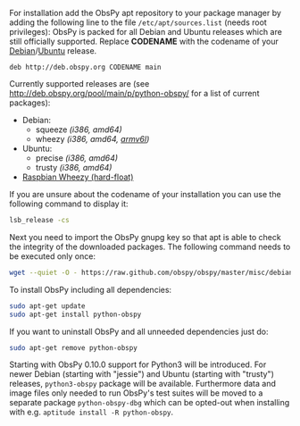 For installation add the ObsPy apt repository to your package manager by adding the following line to the file `/etc/apt/sources.list` (needs root privileges):
ObsPy is packed for all Debian and Ubuntu releases which are still officially supported.
Replace **CODENAME** with the  codename of your [Debian](http://en.wikipedia.org/wiki/Debian#Releases)/[Ubuntu](http://en.wikipedia.org/wiki/Ubuntu_releases) release.

```sources.list
deb http://deb.obspy.org CODENAME main
```

Currently supported releases are (see http://deb.obspy.org/pool/main/p/python-obspy/ for a list of current packages):

 * Debian:
    - squeeze *(i386, amd64)*
    - wheezy *(i386, amd64, [armv6l](http://www.raspbian.org/))*
 * Ubuntu:
    - precise *(i386, amd64)*
    - trusty *(i386, amd64)*
 * [Raspbian Wheezy (hard-float)](http://www.raspbian.org/)

If you are unsure about the codename of your installation you can use the following command to display it:

```bash
lsb_release -cs
```

Next you need to import the ObsPy gnupg key so that apt is able to check the integrity of the downloaded packages. The following command needs to be executed only once:

```bash
wget --quiet -O - https://raw.github.com/obspy/obspy/master/misc/debian/public.key | sudo apt-key add -
```

To install ObsPy including all dependencies:

```bash
sudo apt-get update
sudo apt-get install python-obspy
```

If you want to uninstall ObsPy and all unneeded dependencies just do:

```bash
sudo apt-get remove python-obspy
```

Starting with ObsPy 0.10.0 support for Python3 will be introduced. For newer Debian (starting with "jessie") and Ubuntu (starting with "trusty") releases, `python3-obspy` package will be available. Furthermore data and image files only needed to run ObsPy's test suites will be moved to a separate package `python-obspy-dbg` which can be opted-out when installing with e.g. `aptitude install -R python-obspy`.